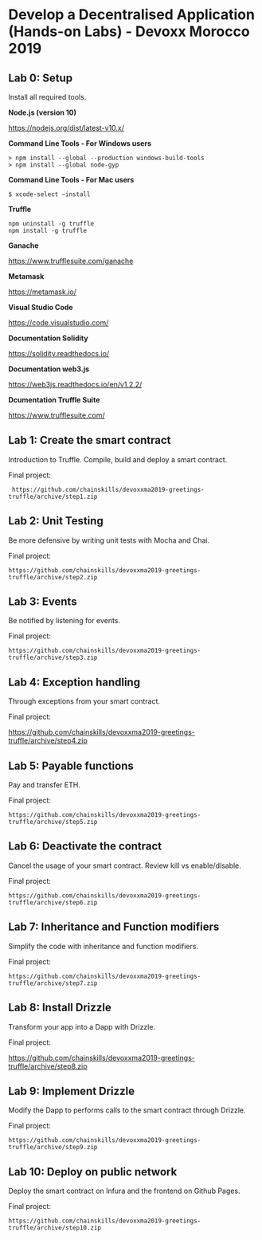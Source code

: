 # Develop a Decentralised Application (Hands-on Labs) - Devoxx Morocco 2019

## Lab 0: Setup

Install all required tools.

**Node.js (version 10)**

https://nodejs.org/dist/latest-v10.x/

**Command Line Tools - For Windows users**

    > npm install --global --production windows-build-tools
    > npm install --global node-gyp

**Command Line Tools - For Mac users**

    $ xcode-select —install

**Truffle**

    npm uninstall -g truffle
    npm install -g truffle 

**Ganache**

https://www.trufflesuite.com/ganache


**Metamask**

https://metamask.io/

**Visual Studio Code**

https://code.visualstudio.com/

**Documentation Solidity**

https://solidity.readthedocs.io/

**Documentation web3.js**

https://web3js.readthedocs.io/en/v1.2.2/

**Dcumentation Truffle Suite**

https://www.trufflesuite.com/

## Lab 1: Create the smart contract

Introduction to Truffle.
Compile, build and deploy a smart contract.

Final project:

     https://github.com/chainskills/devoxxma2019-greetings-truffle/archive/step1.zip
## Lab 2: Unit Testing

Be more defensive by writing unit tests with Mocha and Chai.

Final project:


    https://github.com/chainskills/devoxxma2019-greetings-truffle/archive/step2.zip
## Lab 3: Events

Be notified by listening for events.

Final project:


    https://github.com/chainskills/devoxxma2019-greetings-truffle/archive/step3.zip
## Lab 4: Exception handling

Through exceptions from your smart contract.

Final project:


   https://github.com/chainskills/devoxxma2019-greetings-truffle/archive/step4.zip
## Lab 5: Payable functions

Pay and transfer ETH.

Final project:


    https://github.com/chainskills/devoxxma2019-greetings-truffle/archive/step5.zip
## Lab 6: Deactivate the contract

Cancel the usage of your smart contract.
Review kill vs enable/disable.

Final project:


    https://github.com/chainskills/devoxxma2019-greetings-truffle/archive/step6.zip
## Lab 7: Inheritance and Function modifiers

Simplify the code with inheritance and function modifiers.

Final project:


    https://github.com/chainskills/devoxxma2019-greetings-truffle/archive/step7.zip
## Lab 8: Install Drizzle

Transform your app into a Dapp with Drizzle.

Final project:


   https://github.com/chainskills/devoxxma2019-greetings-truffle/archive/step8.zip
## Lab 9: Implement Drizzle

Modify the Dapp to performs calls to the smart contract through Drizzle.

Final project:


    https://github.com/chainskills/devoxxma2019-greetings-truffle/archive/step9.zip
## Lab 10: Deploy on public network

Deploy the smart contract on Infura and the frontend on Github Pages.

Final project:


    https://github.com/chainskills/devoxxma2019-greetings-truffle/archive/step10.zip



